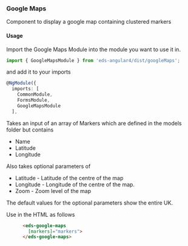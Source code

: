 ### Google Maps
Component to display a google map containing clustered markers

#### Usage
Import the Google Maps Module into the module you want to use it in.
```typescript
import { GoogleMapsModule } from 'eds-angular4/dist/googleMaps';
```

and add it to your imports
```typescript
@NgModule({
  imports: [
    CommonModule,
    FormsModule,
    GoogleMapsModule
  ],
```
Takes an input of an array of Markers which are defined in the models folder but contains  
* Name  
* Latitude  
* Longitude

Also takes optional parameters of
* Latitude - Latitude of the centre of the map
* Longitude - Longitude of the centre of the map.
* Zoom -  Zoom level of the map

The default values for the optional parameters show the entire UK.

Use in the HTML as follows
```html
      <eds-google-maps
        [markers]="markers">
      </eds-google-maps>
```